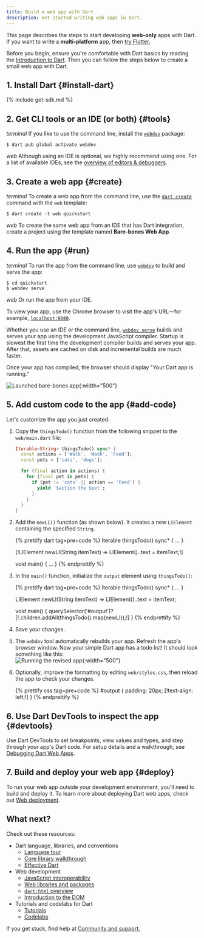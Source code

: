 ```yaml
---
title: Build a web app with Dart
description: Get started writing web apps in Dart.
---
```


This page describes the steps to start developing **web-only** apps with Dart.
If you want to write a **multi-platform** app, then
[try Flutter.]({{site.flutter}}/web)

Before you begin, ensure you're comfortable with Dart basics
by reading the [Introduction to Dart](/language). Then you can
follow the steps below to create a small web app with Dart.

## 1. Install Dart {#install-dart}

{% include get-sdk.md %}

## 2. Get CLI tools or an IDE (or both) {#tools}

<i class="material-icons">terminal</i>
If you like to use the command line, install the [`webdev`][] package:

```terminal
$ dart pub global activate webdev
```

<i class="material-icons">web</i>
Although using an IDE is optional, we highly recommend using one.
For a list of available IDEs, see the
[overview of editors & debuggers][].

[overview of editors & debuggers]: /tools#ides-and-editors

## 3. Create a web app {#create}

<i class="material-icons">terminal</i>
To create a web app from the command line,
use the [`dart create`][] command with the `web` template:

```terminal
$ dart create -t web quickstart
```

<i class="material-icons">web</i>
To create the same web app from an IDE that has Dart integration,
create a project using the template named **Bare-bones Web App**.

[`dart create`]: /tools/dart-create

## 4. Run the app {#run}

<i class="material-icons">terminal</i>
To run the app from the command line,
use [`webdev`][] to build and serve the app:

```terminal
$ cd quickstart
$ webdev serve
```

<i class="material-icons">web</i>
Or run the app from your IDE.

To view your app, use the Chrome browser
to visit the app's URL—for example,
[`localhost:8080`](http://localhost:8080).

Whether you use an IDE or the command line,
[`webdev serve`][] builds and serves your app
using the development JavaScript compiler.
Startup is slowest the first time the
development compiler builds and serves your app.
After that, assets are cached on disk and incremental builds are much faster.

Once your app has compiled, the browser should display
"Your Dart app is running."

![Launched bare-bones app](/assets/img/bare-bones-web-app.png){:width="500"}

[`webdev serve`]: /tools/webdev#serve

## 5. Add custom code to the app {#add-code}

Let's customize the app you just created.

1. Copy the `thingsTodo()` function from the following snippet
   to the `web/main.dart` file:

   ```dart
   Iterable<String> thingsTodo() sync* {
     const actions = ['Walk', 'Wash', 'Feed'];
     const pets = ['cats', 'dogs'];
   
     for (final action in actions) {
       for (final pet in pets) {
         if (pet != 'cats' || action == 'Feed') {
           yield '$action the $pet';
         }
       }
     }
   }
   ```

2. Add the `newLI()` function (as shown below).
   It creates a new `LIElement` containing the specified `String`.

   {% prettify dart tag=pre+code %}
   Iterable<String> thingsTodo() sync* { ... }

   [!LIElement newLI(String itemText) => LIElement()..text = itemText;!]

   void main() { ... }
   {% endprettify %}

3. In the `main()` function, initialize the `output` element using
   `thingsTodo()`:

   {% prettify dart tag=pre+code %}
   Iterable<String> thingsTodo() sync* { ... }

   LIElement newLI(String itemText) => LIElement()..text = itemText;

   void main() {
     querySelector('#output')?[!.children.addAll(thingsTodo().map(newLI));!]
   }
   {% endprettify %}

4. Save your changes.

5. The `webdev` tool automatically rebuilds your app.
   Refresh the app's browser window.
   Now your simple Dart app has a todo list!
   It should look something like this:<br>
   ![Running the revised app](/assets/img/bare-bones-todo.png){:width="500"}

6. Optionally, improve the formatting by editing `web/styles.css`,
   then reload the app to check your changes.

   {% prettify css tag=pre+code %}
   #output {
     padding: 20px;
     [!text-align: left;!]
   }
   {% endprettify %}


## 6. Use Dart DevTools to inspect the app {#devtools}

Use Dart DevTools to set breakpoints, view values and types,
and step through your app's Dart code.
For setup details and a walkthrough, see
[Debugging Dart Web Apps][].

[Debugging Dart Web Apps]: /web/debugging

## 7. Build and deploy your web app {#deploy}

To run your web app outside your development environment,
you'll need to build and deploy it.
To learn more about deploying Dart web apps,
check out [Web deployment][].

[Web deployment]: /web/deployment

## What next?

Check out these resources:

* Dart language, libraries, and conventions
  * [Language tour](/language)
  * [Core library walkthrough](/libraries)
  * [Effective Dart](/effective-dart)
* Web development
  * [JavaScript interoperability](/interop/js-interop)
  * [Web libraries and packages](/web/libraries)
  * [`dart:html` overview](/libraries/dart-html)
  * [Introduction to the DOM][]
* Tutorials and codelabs for Dart
  * [Tutorials](/tutorials)
  * [Codelabs](/codelabs)

If you get stuck, find help at [Community and support.](/community)

[Introduction to the DOM]: https://developer.mozilla.org/docs/Web/API/Document_Object_Model/Introduction

[`webdev`]: /tools/webdev
